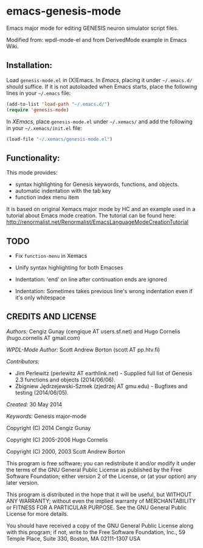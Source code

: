 emacs-genesis-mode
==================

Emacs major mode for editing GENESIS neuron simulator script files.

Modified from: wpdl-mode-el and from DerivedMode example in Emacs Wiki.

Installation:
--------------

 Load `genesis-mode.el` in (X)Emacs. In *Emacs*, placing it under `~/.emacs.d/` should suffice.
 If it is not autoloaded when Emacs starts, place the following lines in
 your `~/.emacs` file:

```lisp
(add-to-list 'load-path "~/.emacs.d/")
(require 'genesis-mode)
```

 In *XEmacs*, place `genesis-mode.el` under `~/.xemacs/` and add the following in your `~/.xemacs/init.el` file:

```lisp
(load-file "~/.xemacs/genesis-mode.el")
```

Functionality:
------

This mode provides:

* syntax highlighting for Genesis keywords, functions, and objects. 
* automatic indentation with the tab key
* function index menu item

It is based on original Xemacs major mode by HC and an example used in
a tutorial about Emacs mode creation. The tutorial can be found here:
http://renormalist.net/Renormalist/EmacsLanguageModeCreationTutorial

TODO
----------

* Fix `function-menu` in Xemacs

* Unify syntax highlighting for both Emacses
* Indentation: 'end' on line after continuation ends are ignored
* Indentation: Sometimes takes previous line's wrong indentation even if it's only whitespace


CREDITS AND LICENSE
-------------

*Authors:* Cengiz Gunay (cengique AT users.sf.net) and 
 	    Hugo Cornelis (hugo.cornelis AT gmail.com)

*WPDL-Mode Author:* Scott Andrew Borton (scott AT pp.htv.fi)

*Contributors:*

* Jim Perlewitz (perlewitz AT earthlink.net) - Supplied full list of
	Genesis 2.3 functions and objects (2014/06/06).
* Zbigniew Jędrzejewski-Szmek (zjedrzej AT gmu.edu) - Bugfixes and
	testing (2014/06/05).

*Created:* 30 May 2014

*Keywords:* Genesis major-mode

Copyright (C) 2014 Cengiz Gunay 

Copyright (C) 2005-2006 Hugo Cornelis

Copyright (C) 2000, 2003 Scott Andrew Borton

 This program is free software; you can redistribute it and/or
 modify it under the terms of the GNU General Public License as
 published by the Free Software Foundation; either version 2 of
 the License, or (at your option) any later version.

 This program is distributed in the hope that it will be
 useful, but WITHOUT ANY WARRANTY; without even the implied
 warranty of MERCHANTABILITY or FITNESS FOR A PARTICULAR
 PURPOSE.  See the GNU General Public License for more details.

 You should have received a copy of the GNU General Public
 License along with this program; if not, write to the Free
 Software Foundation, Inc., 59 Temple Place, Suite 330, Boston,
 MA 02111-1307 USA

